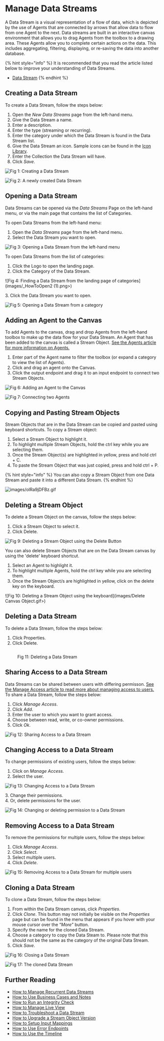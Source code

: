 # Manage Data Streams

A Data Stream is a visual representation of a flow of data, which is depicted by the use of Agents that are connected by arrows that allow data to flow from one Agent to the next. Data streams are built in an interactive canvas environment that allows you to drag Agents from the toolbox to a drawing area. These Agents allow you to complete certain actions on the data. This includes aggregating, filtering, displaying, or re-saving the data into another database. &#x20;

{% hint style="info" %}
It is recommended that you read the article listed below to improve your understanding of Data Streams.

* [Data Stream](../../concepts/data-stream/)
{% endhint %}

## Creating a Data Stream

To create a Data Stream, follow the steps below:

1. Open the _New Data Streams_ page from the left-hand menu.
2. Give the Data Stream a name.
3. Enter a description.
4. Enter the type (streaming or recurring).
5. Enter the category under which the Data Stream is found in the Data Stream list.
6. Give the Data Stream an icon. Sample icons can be found in the [Icon Library](../../resources/icon-library.md).
7. Enter the Collection the Data Stream will have.
8. Click _Save_.

![Fig 1: Creating a Data Stream](images/_HowToCreate1.png>)

![Fig 2: A newly created Data Stream](images/_HowToCreate2.png>)

## Opening a Data Stream

Data Streams can be opened via the _Data Streams_ Page on the left-hand menu, or via the main page that contains the list of Categories.

To open Data Streams from the left-hand menu:

1. Open the _Data Streams_ page from the left-hand menu.
2. Select the Data Stream you want to open.

![Fig 3: Opening a Data Stream from the left-hand menu](images/_HowToOpen1.png>)

To open Data Streams from the list of categories:

1. Click the Logo to open the landing page.
2. Click the Category of the Data Stream.

![Fig 4: Finding a Data Stream from the landing page of categories](images/_HowToOpen2 (1).png>)

&#x20;   3\. Click the Data Stream you want to open.

![Fig 5: Opening a Data Stream from a category](images/_HowToOpen3.png>)

## Adding an Agent to the Canvas

To add Agents to the canvas, drag and drop Agents from the left-hand toolbox to make up the data flow for your Data Stream. An Agent that has been added to the canvas is called a Stream Object. [See the Agents article for more information on Agents.](../../concepts/agent/)

1. Enter part of the Agent name to filter the toolbox (or expand a category to view the list of Agents).
2. Click and drag an agent onto the Canvas.
3. Click the output endpoint and drag it to an input endpoint to connect two Stream Objects.

![Fig 6: Adding an Agent to the Canvas ](images/_HowToAddAgent1.png>)

![Fig 7: Connecting two Agents](images/_HowToAddAgent2.png>)

## Copying and Pasting Stream Objects

Stream Objects that are in the Data Stream can be copied and pasted using keyboard shortcuts. To copy a Stream object:

1. Select a Stream Object to highlight it.
2. To highlight multiple Stream Objects, hold the ctrl key while you are selecting them.
3. Once the Stream Object(s) are highlighted in yellow, press and hold ctrl + C.&#x20;
4. To paste the Stream Object that was just copied, press and hold ctrl + P.

{% hint style="info" %}
You can also copy a Stream Object from one Data Stream and paste it into a different Data Stream.
{% endhint %}

![images/olRa9jDFBz.gif](images/olRa9jDFBz.gif)

## Deleting a Stream Object

To delete a Stream Object on the canvas, follow the steps below:

1. Click a Stream Object to select it.
2. Click Delete.

![Fig 9: Deleting a Stream Object using the Delete Button](images/_HowToDeleteStreamObject.png>)

You can also delete Stream Objects that are on the Data Stream canvas by using the 'delete' keyboard shortcut.&#x20;

1. Select an Agent to highlight it.
2. To highlight multiple Agents, hold the ctrl key while you are selecting them.&#x20;
3. Once the Stream Object/s are highlighted in yellow, click on the delete key on the keyboard.&#x20;

![Fig 10: Deleting a Stream Object using the keyboard](images/Delete Canvas Object.gif>)

## Deleting a Data Stream

To delete a Data Stream, follow the steps below:

1. Click Properties.
2. Click Delete.

<figure><img src="../../.gitbook/assets/Manage DS_HowToDelete.png" alt=""><figcaption><p>Fig 11: Deleting a Data Stream</p></figcaption></figure>

## Sharing Access to a Data Stream

Data Streams can be shared between users with differing permisson. [See the Manage Access article to read more about managing access to users.](../../concepts/manage-access.md) To share a Data Stream, follow the steps below:

1. Click _Manage Access_.
2. Click _Add_.
3. Enter the user to which you want to grant access.
4. Choose between read, write, or co-owner permissions.
5. Click _Ok_.

![Fig 12: Sharing Access to a Data Stream](images/_HowToShare1.png>)

## Changing Access to a Data Stream

To change permissions of existing users, follow the steps below:

1. Click on _Manage Access._
2. Select the user.

![Fig 13: Changing Access to a Data Stream](images/_HowToShare2.png>)

&#x20;   3\. Change their permissions.\
&#x20;   4\. Or, delete permissions for the user.

![Fig 14: Changing or deleting permission to a Data Stream](images/_HowToShare3.png>)

## Removing Access to a Data Stream

To remove the permissions for multiple users, follow the steps below:

1. &#x20;Click _Manage Access_.
2. Click _Select_.
3. Select multiple users.
4. Click _Delete_.

![Fig 15: Removing Access to a Data Stream for multiple users](images/_HowToShare4.png>)

## Cloning a Data Stream

To clone a Data Stream, follow the steps below:

1. From within the Data Stream canvas, click _Properties_.
2. Click _Clone_. This button may not initially be visible on the _Properties_ page but can be found in the menu that appears if you hover with your mouse cursor over the “_More_” button.
3. Specify the name for the cloned Data Stream.
4. Choose a category to copy the Data Steam to. Please note that this should not be the same as the category of the original Data Stream.
5. Click _Save_.

![Fig 16: Closing a Data Stream](images/_HowToClone1.png>)

![Fig 17: The cloned Data Stream](images/_HowToClone2.png>)

## Further Reading

* [How to Manage Recurrent Data Streams](manage-recurrent-data-streams.md)
* [How to Use Business Cases and Notes](use-business-case-and-notes.md)
* [How to Run an Integrity Check](run-an-integrity-check.md)
* [How to Manage Live View](use-live-view.md)
* [How to Troubleshoot a Data Stream](troubleshoot-a-data-stream.md)
* [How to Upgrade a Stream Object Version](upgrade-a-stream-object-version.md)
* [How to Setup Input Mappings](setup-input-mappings.md)
* [How to Use Error Endpoints](use-error-endpoints.md)
* [How to Use the Timeline](use-the-timeline.md)


